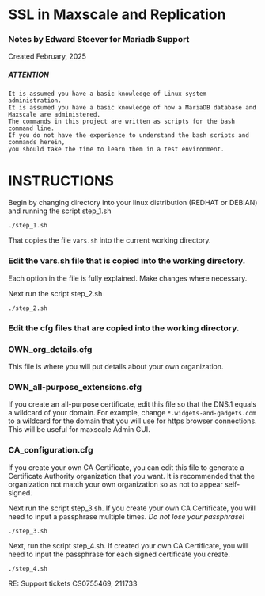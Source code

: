 # SSL in Maxscale and Replication

### Notes by Edward Stoever for Mariadb Support
Created February, 2025 

##### ATTENTION ######
```
It is assumed you have a basic knowledge of Linux system administration.
It is assumed you have a basic knowledge of how a MariaDB database and Maxscale are administered. 
The commands in this project are written as scripts for the bash command line.
If you do not have the experience to understand the bash scripts and commands herein, 
you should take the time to learn them in a test environment.
```

# INSTRUCTIONS

Begin by changing directory into your linux distribution (REDHAT or DEBIAN) and running the script step_1.sh
```
./step_1.sh
```
That copies the file `vars.sh` into the current working directory.
### Edit the vars.sh file that is copied into the working directory.
Each option in the file is fully explained. Make changes where necessary. 

Next run the script step_2.sh
```
./step_2.sh
```

### Edit the cfg files that are copied into the working directory.

### OWN_org_details.cfg
This file is where you will put details about your own organization.

### OWN_all-purpose_extensions.cfg
If you create an all-purpose certificate, edit this file so that the DNS.1 equals a wildcard of your domain. For example, change `*.widgets-and-gadgets.com` to a wildcard for the domain that you will use for https browser connections. This will be useful for maxscale Admin GUI.

### CA_configuration.cfg
If you create your own CA Certificate, you can edit this file to generate a Certificate Authority organization that you want. It is recommended that the organization not match your own organization so as not to appear self-signed.

Next run the script step_3.sh. If you create your own CA Certificate, you will need to input a passphrase multiple times. _Do not lose your passphrase!_
```
./step_3.sh
```

Next, run the script step_4.sh. If created your own CA Certificate, you will need to input the passphrase for each signed certificate you create.
```
./step_4.sh
```

RE: Support tickets CS0755469, 211733

